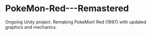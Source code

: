 # PokeMon-Red---Remastered
Ongoing Unity project. Remaking PokeMon! Red (1997) with updated graphics and mechanics.
